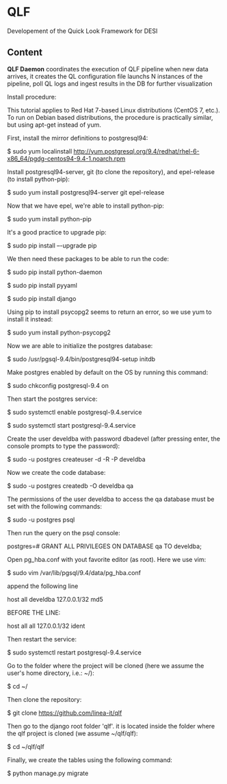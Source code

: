 # QLF

Developement of the Quick Look Framework for DESI

## Content

**QLF Daemon** coordinates the execution of QLF pipeline when new data arrives, it creates the QL configuration file launchs N instances of the pipeline, poll QL logs and ingest results in the DB for further visualization

Install procedure:

This tutorial applies to Red Hat 7-based Linux distributions (CentOS 7, etc.). To run on Debian based distributions, the procedure is practically similar, but using apt-get instead of yum.

First, install the mirror definitions to postgresql94:

$ sudo yum localinstall http://yum.postgresql.org/9.4/redhat/rhel-6-x86_64/pgdg-centos94-9.4-1.noarch.rpm

Install postgresql94-server, git (to clone the repository), and epel-release (to install python-pip):

$ sudo yum install postgresql94-server git epel-release

Now that we have epel, we're able to install python-pip:

$ sudo yum install python-pip

It's a good practice to upgrade pip:

$ sudo pip install –-upgrade pip

We then need these packages to be able to run the code: 

$ sudo pip install python-daemon

$ sudo pip install pyyaml

$ sudo pip install django

Using pip to install psycopg2 seems to return an error, so we use yum to install it instead:

$ sudo yum install python-psycopg2

Now we are able to initialize the postgres database:

$ sudo /usr/pgsql-9.4/bin/postgresql94-setup initdb

Make postgres enabled by default on the OS by running this command:

$ sudo chkconfig postgresql-9.4 on

Then start the postgres service:

$ sudo systemctl enable postgresql-9.4.service

$ sudo systemctl start postgresql-9.4.service

Create the user develdba with password dbadevel (after pressing enter, the console prompts to type the password):

$ sudo -u postgres createuser -d -R -P develdba

Now we create the code database:

$ sudo -u postgres createdb -O develdba qa

The permissions of the user develdba to access the qa database must be set with the following commands:

$ sudo -u postgres psql

Then run the query on the psql console:

postgres=# GRANT ALL PRIVILEGES ON DATABASE qa TO develdba;

Open pg_hba.conf with yout favorite editor (as root). Here we use vim:

$ sudo vim /var/lib/pgsql/9.4/data/pg_hba.conf 

append the following line

host    all             develdba        127.0.0.1/32            md5

BEFORE THE LINE:

host    all             all             127.0.0.1/32            ident

Then restart the service:

$ sudo systemctl restart postgresql-9.4.service

Go to the folder where the project will be cloned (here we assume the user's home directory, i.e.: ~/):

$ cd ~/

Then clone the repository:

$ git clone https://github.com/linea-it/qlf

Then go to the django root folder 'qlf'. it is located inside the folder where the qlf project is cloned (we assume ~/qlf/qlf):

$ cd ~/qlf/qlf

Finally, we create the tables using the following command:

$ python manage.py migrate
